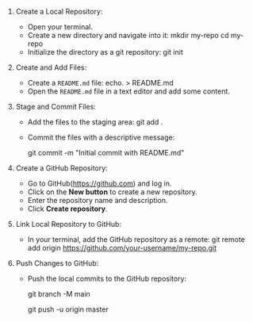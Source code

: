    
1. Create a Local Repository:
    - Open your terminal.
    - Create a new directory and navigate into it:
      mkdir my-repo
      cd my-repo
    - Initialize the directory as a git repository:
      git init

2. Create and Add Files:
    - Create a `README.md` file:
      echo. > README.md
    - Open the `README.md` file in a text editor and add some content.

3. Stage and Commit Files:
    - Add the files to the staging area:
      git add .
     
    - Commit the files with a descriptive message:
      
      git commit -m "Initial commit with README.md"

4. Create a GitHub Repository:
    - Go to GitHub(https://github.com) and log in.
    - Click on the **New button** to create a new repository.
    - Enter the repository name and description.
    - Click **Create repository**.

5. Link Local Repository to GitHub:
    - In your terminal, add the GitHub repository as a remote:
      git remote add origin https://github.com/your-username/my-repo.git

6. Push Changes to GitHub:
    - Push the local commits to the GitHub repository:

      git branch -M main
      
      git push -u origin master

